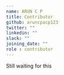 ```yaml
---
name: ARUN C P
title: Contributor
github: aruncpacp123
twitter: ""
linkedin: ""
slack: ""
joining_date: ""
role : contributor
---
```


Still waiting for this
